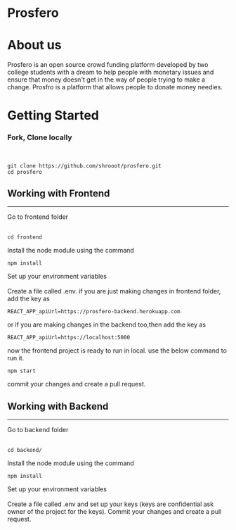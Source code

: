 # <b>Prosfero</b>
# About us

Prosfero is an open source crowd funding platform developed by two college students with a dream to help people with monetary issues and ensure that money doesn't get in the way of people trying to make a change.
Prosfro is a platform that allows people to donate money needies.

# Getting Started

### Fork, Clone locally 
<br>

```
git clone https://github.com/shrooot/prosfero.git
cd prosfero
```

## Working with Frontend
<hr/>
Go to frontend folder
<br>
<br>

```
cd frontend
```
Install the node module using the command
```
npm install
```
Set up your environment variables
<br><br>
Create a file called .env.
if you are just making changes in frontend folder, add the key as 

```
REACT_APP_apiUrl=https://prosfero-backend.herokuapp.com
```
or if you are making changes in the backend too,then add the key as 

```
REACT_APP_apiUrl=https://localhost:5000
```
now the frontend project is ready to run in local.
use the below command to run it.
```
npm start
```
commit your changes and create a pull request.

## Working with Backend
<hr/>
Go to backend folder
<br>
<br>

```
cd backend/
```
Install the node module using the command
```
npm install
```
Set up your environment variables
<br><br>
Create a file called .env and set up your keys (keys are confidential ask owner of the project for the keys).
Commit your changes and create a pull request.

